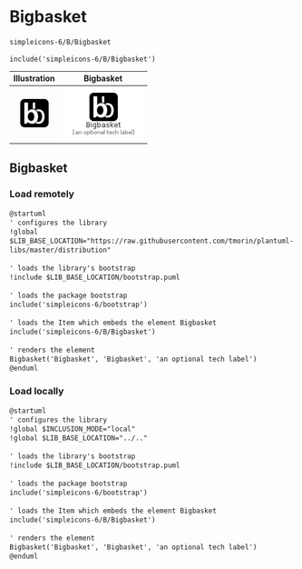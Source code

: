 # Bigbasket


```text
simpleicons-6/B/Bigbasket
```

```text
include('simpleicons-6/B/Bigbasket')
```



| Illustration | Bigbasket |
| :---: | :---: |
| ![illustration for Illustration](../../simpleicons-6/B/Bigbasket.png) | ![illustration for Bigbasket](../../simpleicons-6/B/Bigbasket.Local.png) |




## Bigbasket

### Load remotely
```plantuml
@startuml
' configures the library
!global $LIB_BASE_LOCATION="https://raw.githubusercontent.com/tmorin/plantuml-libs/master/distribution"

' loads the library's bootstrap
!include $LIB_BASE_LOCATION/bootstrap.puml

' loads the package bootstrap
include('simpleicons-6/bootstrap')

' loads the Item which embeds the element Bigbasket
include('simpleicons-6/B/Bigbasket')

' renders the element
Bigbasket('Bigbasket', 'Bigbasket', 'an optional tech label')
@enduml
```

### Load locally
```plantuml
@startuml
' configures the library
!global $INCLUSION_MODE="local"
!global $LIB_BASE_LOCATION="../.."

' loads the library's bootstrap
!include $LIB_BASE_LOCATION/bootstrap.puml

' loads the package bootstrap
include('simpleicons-6/bootstrap')

' loads the Item which embeds the element Bigbasket
include('simpleicons-6/B/Bigbasket')

' renders the element
Bigbasket('Bigbasket', 'Bigbasket', 'an optional tech label')
@enduml
```

